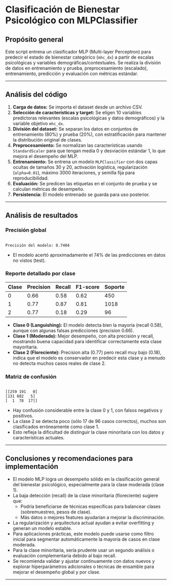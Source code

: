 # Clasificación de Bienestar Psicológico con MLPClassifier

## Propósito general

Este script entrena un clasificador MLP (Multi-layer Perceptron) para predecir el estado de bienestar categórico (`mhc_dx`) a partir de escalas psicológicas y variables demográficas/contextuales. Se realiza la división de datos en entrenamiento y prueba, preprocesamiento (escalado), entrenamiento, predicción y evaluación con métricas estándar.

---

## Análisis del código

1. **Carga de datos:** Se importa el dataset desde un archivo CSV.
2. **Selección de características y target:** Se eligen 10 variables predictoras relevantes (escalas psicológicas y datos demográficos) y la variable objetivo `mhc_dx`.
3. **División del dataset:** Se separan los datos en conjuntos de entrenamiento (80%) y prueba (20%), con estratificación para mantener la distribución original de clases.
4. **Preprocesamiento:** Se normalizan las características usando `StandardScaler` para que tengan media 0 y desviación estándar 1, lo que mejora el desempeño del MLP.
5. **Entrenamiento:** Se entrena un modelo `MLPClassifier` con dos capas ocultas de tamaños 30 y 20, activación logística, regularización (`alpha=0.01`), máximo 3000 iteraciones, y semilla fija para reproducibilidad.
6. **Evaluación:** Se predicen las etiquetas en el conjunto de prueba y se calculan métricas de desempeño.
7. **Persistencia:** El modelo entrenado se guarda para uso posterior.

---

## Análisis de resultados

### Precisión global

```

Precisión del modelo: 0.7404

```

- El modelo acertó aproximadamente el 74% de las predicciones en datos no vistos (test).

### Reporte detallado por clase

| Clase | Precision | Recall | F1-score | Soporte |
|-------|-----------|--------|----------|---------|
| 0     | 0.66      | 0.58   | 0.62     | 450     |
| 1     | 0.77      | 0.87   | 0.81     | 1018    |
| 2     | 0.77      | 0.18   | 0.29     | 96      |

- **Clase 0 (Languishing):** El modelo detecta bien la mayoría (recall 0.58), aunque con algunas falsas predicciones (precision 0.66).
- **Clase 1 (Moderado):** Mejor desempeño, con alta precisión y recall, mostrando buena capacidad para identificar correctamente esta clase mayoritaria.
- **Clase 2 (Floreciente):** Precision alta (0.77) pero recall muy bajo (0.18), indica que el modelo es conservador en predecir esta clase y a menudo no detecta muchos casos reales de clase 2.

### Matriz de confusión

```

[[259 191   0]
[131 882   5]
[  1  78  17]]

```

- Hay confusión considerable entre la clase 0 y 1, con falsos negativos y positivos.
- La clase 2 se detecta poco (sólo 17 de 96 casos correctos), muchos son clasificados erróneamente como clase 1.
- Esto refleja la dificultad de distinguir la clase minoritaria con los datos y características actuales.

---

## Conclusiones y recomendaciones para implementación

- El modelo MLP logra un desempeño sólido en la clasificación general del bienestar psicológico, especialmente para la clase moderada (clase 1).
- La baja detección (recall) de la clase minoritaria (floreciente) sugiere que:
  - Podría beneficiarse de técnicas específicas para balancear clases (sobremuestreo, pesos de clase).
  - Más datos o mejores features ayudarían a mejorar la discriminación.
- La regularización y arquitectura actual ayudan a evitar overfitting y generan un modelo estable.
- Para aplicaciones prácticas, este modelo puede usarse como filtro inicial para segmentar automáticamente la mayoría de casos en clase moderada.
- Para la clase minoritaria, sería prudente usar un segundo análisis o evaluación complementaria debido al bajo recall.
- Se recomienda validar y ajustar continuamente con datos nuevos y explorar hiperparámetros adicionales o técnicas de ensamble para mejorar el desempeño global y por clase.

---
